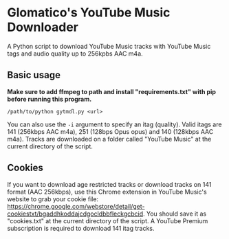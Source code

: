 # Glomatico's YouTube Music Downloader
A Python script to download YouTube Music tracks with YouTube Music tags and audio quality up to 256kpbs AAC m4a.

## Basic usage
**Make sure to add ffmpeg to path and install "requirements.txt" with pip before running this program.**
```
/path/to/python gytmdl.py <url>
```
You can also use the `-i` argument to specify an itag (quality). Valid itags are 141 (256kbps AAC m4a), 251 (128bps Opus opus) and 140 (128kbps AAC m4a). Tracks are downloaded on a folder called "YouTube Music" at the current directory of the script. 

## Cookies
If you want to download age restricted tracks or download tracks on 141 format (AAC 256kbps), use this Chrome extension in YouTube Music's website to grab your cookie file: https://chrome.google.com/webstore/detail/get-cookiestxt/bgaddhkoddajcdgocldbbfleckgcbcid. You should save it as "cookies.txt" at the current directory of the script. A YouTube Premium subscription is required to download 141 itag tracks.
